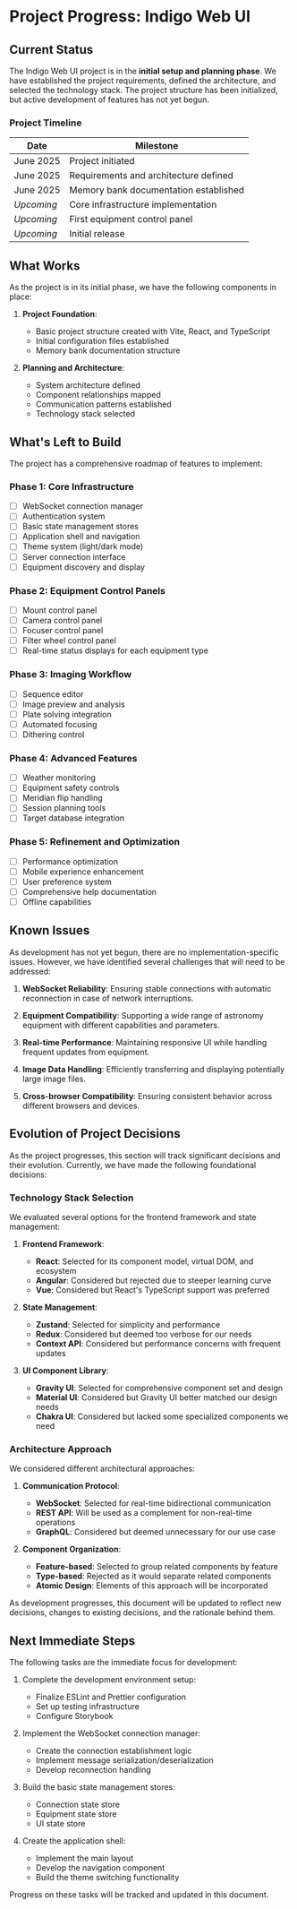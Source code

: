 # Project Progress: Indigo Web UI

## Current Status

The Indigo Web UI project is in the **initial setup and planning phase**. We have established the project requirements, defined the architecture, and selected the technology stack. The project structure has been initialized, but active development of features has not yet begun.

### Project Timeline

| Date | Milestone |
|------|-----------|
| June 2025 | Project initiated |
| June 2025 | Requirements and architecture defined |
| June 2025 | Memory bank documentation established |
| *Upcoming* | Core infrastructure implementation |
| *Upcoming* | First equipment control panel |
| *Upcoming* | Initial release |

## What Works

As the project is in its initial phase, we have the following components in place:

1. **Project Foundation**:
   - Basic project structure created with Vite, React, and TypeScript
   - Initial configuration files established
   - Memory bank documentation structure

2. **Planning and Architecture**:
   - System architecture defined
   - Component relationships mapped
   - Communication patterns established
   - Technology stack selected

## What's Left to Build

The project has a comprehensive roadmap of features to implement:

### Phase 1: Core Infrastructure

- [ ] WebSocket connection manager
- [ ] Authentication system
- [ ] Basic state management stores
- [ ] Application shell and navigation
- [ ] Theme system (light/dark mode)
- [ ] Server connection interface
- [ ] Equipment discovery and display

### Phase 2: Equipment Control Panels

- [ ] Mount control panel
- [ ] Camera control panel
- [ ] Focuser control panel
- [ ] Filter wheel control panel
- [ ] Real-time status displays for each equipment type

### Phase 3: Imaging Workflow

- [ ] Sequence editor
- [ ] Image preview and analysis
- [ ] Plate solving integration
- [ ] Automated focusing
- [ ] Dithering control

### Phase 4: Advanced Features

- [ ] Weather monitoring
- [ ] Equipment safety controls
- [ ] Meridian flip handling
- [ ] Session planning tools
- [ ] Target database integration

### Phase 5: Refinement and Optimization

- [ ] Performance optimization
- [ ] Mobile experience enhancement
- [ ] User preference system
- [ ] Comprehensive help documentation
- [ ] Offline capabilities

## Known Issues

As development has not yet begun, there are no implementation-specific issues. However, we have identified several challenges that will need to be addressed:

1. **WebSocket Reliability**: Ensuring stable connections with automatic reconnection in case of network interruptions.

2. **Equipment Compatibility**: Supporting a wide range of astronomy equipment with different capabilities and parameters.

3. **Real-time Performance**: Maintaining responsive UI while handling frequent updates from equipment.

4. **Image Data Handling**: Efficiently transferring and displaying potentially large image files.

5. **Cross-browser Compatibility**: Ensuring consistent behavior across different browsers and devices.

## Evolution of Project Decisions

As the project progresses, this section will track significant decisions and their evolution. Currently, we have made the following foundational decisions:

### Technology Stack Selection

We evaluated several options for the frontend framework and state management:

1. **Frontend Framework**:
   - **React**: Selected for its component model, virtual DOM, and ecosystem
   - **Angular**: Considered but rejected due to steeper learning curve
   - **Vue**: Considered but React's TypeScript support was preferred

2. **State Management**:
   - **Zustand**: Selected for simplicity and performance
   - **Redux**: Considered but deemed too verbose for our needs
   - **Context API**: Considered but performance concerns with frequent updates

3. **UI Component Library**:
   - **Gravity UI**: Selected for comprehensive component set and design
   - **Material UI**: Considered but Gravity UI better matched our design needs
   - **Chakra UI**: Considered but lacked some specialized components we need

### Architecture Approach

We considered different architectural approaches:

1. **Communication Protocol**:
   - **WebSocket**: Selected for real-time bidirectional communication
   - **REST API**: Will be used as a complement for non-real-time operations
   - **GraphQL**: Considered but deemed unnecessary for our use case

2. **Component Organization**:
   - **Feature-based**: Selected to group related components by feature
   - **Type-based**: Rejected as it would separate related components
   - **Atomic Design**: Elements of this approach will be incorporated

As development progresses, this document will be updated to reflect new decisions, changes to existing decisions, and the rationale behind them.

## Next Immediate Steps

The following tasks are the immediate focus for development:

1. Complete the development environment setup:
   - Finalize ESLint and Prettier configuration
   - Set up testing infrastructure
   - Configure Storybook

2. Implement the WebSocket connection manager:
   - Create the connection establishment logic
   - Implement message serialization/deserialization
   - Develop reconnection handling

3. Build the basic state management stores:
   - Connection state store
   - Equipment state store
   - UI state store

4. Create the application shell:
   - Implement the main layout
   - Develop the navigation component
   - Build the theme switching functionality

Progress on these tasks will be tracked and updated in this document.
